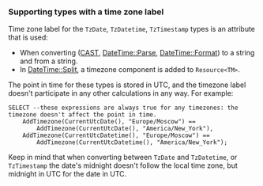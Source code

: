 ### Supporting types with a time zone label

Time zone label for the `TzDate`, `TzDatetime`, `TzTimestamp` types is an attribute that is used:

* When converting ([CAST](../../syntax/expressions.md#cast), [DateTime::Parse](../../udf/list/datetime.md#parse), [DateTime::Format](../../udf/list/datetime.md#format)) to a string and from a string.
* In [DateTime::Split](../../udf/list/datetime.md#split), a timezone component is added to `Resource<TM>`.

The point in time for these types is stored in UTC, and the timezone label doesn't participate in any other calculations in any way. For example:

```yql
SELECT --these expressions are always true for any timezones: the timezone doesn't affect the point in time.
    AddTimezone(CurrentUtcDate(), "Europe/Moscow") ==
        AddTimezone(CurrentUtcDate(), "America/New_York"),
    AddTimezone(CurrentUtcDatetime(), "Europe/Moscow") ==
        AddTimezone(CurrentUtcDatetime(), "America/New_York");
```

Keep in mind that when converting between `TzDate` and `TzDatetime`, or `TzTimestamp` the date's midnight doesn't follow the local time zone, but midnight in UTC for the date in UTC.

